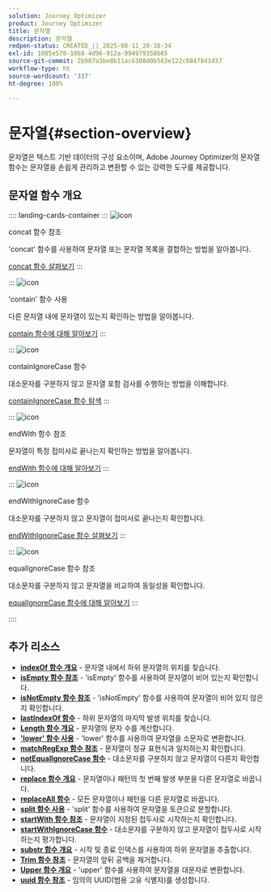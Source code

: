 ```yaml
---
solution: Journey Optimizer
product: Journey Optimizer
title: 문자열
description: 문자열
redpen-status: CREATED_||_2025-08-11_20-18-34
exl-id: 1085e570-10b8-4d96-912a-994979358b65
source-git-commit: 2b907a3be8b11ac6308d0b563e122c88478d1d37
workflow-type: ht
source-wordcount: '337'
ht-degree: 100%

---
```


# 문자열{#section-overview}

문자열은 텍스트 기반 데이터의 구성 요소이며, Adobe Journey Optimizer의 문자열 함수는 문자열을 손쉽게 관리하고 변환할 수 있는 강력한 도구를 제공합니다.

## 문자열 함수 개요

:::: landing-cards-container
:::
![icon](https://cdn.experienceleague.adobe.com/icons/code-branch.svg)

concat 함수 참조

&#39;concat&#39; 함수를 사용하여 문자열 또는 문자열 목록을 결합하는 방법을 알아봅니다.

[concat 함수 살펴보기](../using/building-journeys/functions/functionconcat.md)
:::

:::
![icon](https://cdn.experienceleague.adobe.com/icons/code-branch.svg)

&#39;contain&#39; 함수 사용

다른 문자열 내에 문자열이 있는지 확인하는 방법을 알아봅니다.

[contain 함수에 대해 알아보기](../using/building-journeys/functions/functioncontain.md)
:::

:::
![icon](https://cdn.experienceleague.adobe.com/icons/code-branch.svg)

containIgnoreCase 함수

대소문자를 구분하지 않고 문자열 포함 검사를 수행하는 방법을 이해합니다.

[containIgnoreCase 함수 탐색](../using/building-journeys/functions/functioncontainwithignorecase.md)
:::

:::
![icon](https://cdn.experienceleague.adobe.com/icons/code-branch.svg)

endWith 함수 참조

문자열이 특정 접미사로 끝나는지 확인하는 방법을 알아봅니다.

[endWith 함수에 대해 알아보기](../using/building-journeys/functions/functionendwith.md)
:::

:::
![icon](https://cdn.experienceleague.adobe.com/icons/code-branch.svg)

endWithIgnoreCase 함수

대소문자를 구분하지 않고 문자열이 접미사로 끝나는지 확인합니다.

[endWithIgnoreCase 함수 살펴보기](../using/building-journeys/functions/functionendwithignorecase.md)
:::

:::
![icon](https://cdn.experienceleague.adobe.com/icons/code-branch.svg)

equalIgnoreCase 함수 참조

대소문자를 구분하지 않고 문자열을 비교하여 동일성을 확인합니다.

[equalIgnoreCase 함수에 대해 알아보기](../using/building-journeys/functions/functionequalignorecase.md)
:::

::::


## 추가 리소스

- **[indexOf 함수 개요](../using/building-journeys/functions/functionindexof.md)** - 문자열 내에서 하위 문자열의 위치를 찾습니다.
- **[isEmpty 함수 참조](../using/building-journeys/functions/functionisempty.md)** - &#39;isEmpty&#39; 함수를 사용하여 문자열이 비어 있는지 확인합니다.
- **[isNotEmpty 함수 참조](../using/building-journeys/functions/functionisnotempty.md)** - &#39;isNotEmpty&#39; 함수를 사용하여 문자열이 비어 있지 않은지 확인합니다.
- **[lastIndexOf 함수](../using/building-journeys/functions/functionlastindexof.md)** - 하위 문자열의 마지막 발생 위치를 찾습니다.
- **[Length 함수 개요](../using/building-journeys/functions/functionlength.md)** - 문자열의 문자 수를 계산합니다.
- **[&#39;lower&#39; 함수 사용](../using/building-journeys/functions/functionlower.md)** - &#39;lower&#39; 함수를 사용하여 문자열을 소문자로 변환합니다.
- **[matchRegExp 함수 참조](../using/building-journeys/functions/functionmatchregexp.md)** - 문자열이 정규 표현식과 일치하는지 확인합니다.
- **[notEqualIgnoreCase 함수](../using/building-journeys/functions/functionnotequalignorecase.md)** - 대소문자를 구분하지 않고 문자열이 다른지 확인합니다.
- **[replace 함수 개요](../using/building-journeys/functions/functionreplace.md)** - 문자열이나 패턴의 첫 번째 발생 부분을 다른 문자열로 바꿉니다.
- **[replaceAll 함수](../using/building-journeys/functions/functionreplaceall.md)** - 모든 문자열이나 패턴을 다른 문자열로 바꿉니다.
- **[split 함수 사용](../using/building-journeys/functions/functionsplit.md)** - &#39;split&#39; 함수를 사용하여 문자열을 토큰으로 분할합니다.
- **[startWith 함수 참조](../using/building-journeys/functions/functionstartwith.md)** - 문자열이 지정된 접두사로 시작하는지 확인합니다.
- **[startWithIgnoreCase 함수](../using/building-journeys/functions/functionstartwithignorecase.md)** - 대소문자를 구분하지 않고 문자열이 접두사로 시작하는지 평가합니다.
- **[substr 함수 개요](../using/building-journeys/functions/functionsubstr.md)** - 시작 및 종료 인덱스를 사용하여 하위 문자열을 추출합니다.
- **[Trim 함수 참조](../using/building-journeys/functions/functiontrim.md)** - 문자열의 앞뒤 공백을 제거합니다.
- **[Upper 함수 개요](../using/building-journeys/functions/functionupper.md)** - &#39;upper&#39; 함수를 사용하여 문자열을 대문자로 변환합니다.
- **[uuid 함수 참조](../using/building-journeys/functions/functionuuid.md)** - 임의의 UUID(범용 고유 식별자)를 생성합니다.
